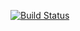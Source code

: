 <a href="https://github.com/badkaktus/simplewl-dev/actions"><img src="https://github.com/badkaktus/simplewl-dev/workflows/SimpleWlTest/badge.svg" alt="Build Status"></a>

